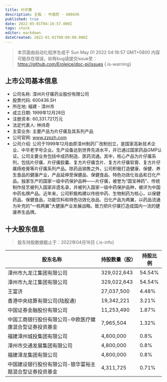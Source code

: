 ```yaml
---
title: 片仔癀
description: 主板 - 中成药 - 600436
published: true
date: 2022-05-01T04:16:57.000Z
tags: stock
editor: markdown
dateCreated: 2022-01-01T00:00:00.000Z
---
```


> 本页面由自动化程序生成于 Sun May 01 2022 04:16:57 GMT+0800
> 内容可能存在错误，如有bug请提交issue至：https://github.com/Eroleice/doc-pi/issues
{.is-warning}

## 上市公司基本信息
- 公司名称: 漳州片仔癀药业股份有限公司
- 股票代码: 600436.SH
- 所在地: 福建 - 漳州市
- 成立日期: 1999年12月28日
- 注册资本: 60,331.721万元
- 法定代表人: 林纬奇
- 主营业务: 主要产品为片仔癀及其系列产品
- 公司官网: www.zzpzh.com
- 公司介绍: 公司于1999年12月由原漳州制药厂改制创立，是国家高新技术企业、中华老字号企业。生产设备达到世界先进水平，并已通过国家药品GMP认证。公司主要业务包括中成药制造、医药流通。其中，核心产品为片仔癀系列，包括片仔癀、片仔癀胶囊、复方片仔癀含片、复方片仔癀软膏、复方片仔癀痔疮膏等片仔癀系列产品。除药品销售之外，公司积极打造健康、保健、养生食品的健康产业，产品延伸至保健品、保健食品、特色功效化妆品和日化产品。独家生产的国家一级中药保护品种——片仔癀，被誉为“国宝神药”、传统制作技艺被列入国家非遗名录，并被列入国家一级中药保护品种，被评为中国中药名牌产品。近年来，公司积极构建以传统中药、生物制药为核心，以保健药品、保健食品，功能饮料和特色功效化妆品、日化产品为两翼，以药品流通为补充的“一核两翼”大健康产业发展战略。致力把片仔癀打造成国内一流的健康养生品牌。


## 十大股东信息
> 股东持股数据截止于：2022年04月16日
{.is-info}

| 股东名称 | 持股数量（股） | 持股比例 |
| --- | --- | --- |
| 漳州市九龙江集团有限公司 | 329,022,643 | 54.54% |
| 漳州市九龙江集团有限公司 | 329,022,643 | 54.54% |
| 王富济 | 27,037,500 | 4.48% |
| 香港中央结算有限公司(陆股通) | 19,342,221 | 3.21% |
| 中国证券金融股份有限公司 | 11,253,490 | 1.87% |
| 中国工商银行股份有限公司-中欧医疗健康混合型证券投资基金 | 7,965,504 | 1.32% |
| 福建漳州城投集团有限公司 | 4,800,000 | 0.8% |
| 漳州市交通发展集团有限公司 | 4,800,000 | 0.8% |
| 福建漳龙集团有限公司 | 4,800,000 | 0.8% |
| 中国建设银行股份有限公司-银华富裕主题混合型证券投资基金 | 4,311,725 | 0.71% |




